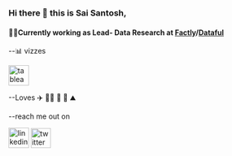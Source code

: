 ### Hi there 👋 this is Sai Santosh, 

####  👨‍💻Currently working as Lead- Data Research at [Factly](https://factlymedia.com)/[Dataful](https://dataful.in)
--📊 vizzes

[<img src='https://www.tableau.com/sites/default/files/2022-04/TableauLogo_RGB.png' alt='tableau' height='40'>](https://public.tableau.com/app/profile/saisantoshv/vizzes)  


--Loves
✈️ 👨‍🍳 🎼 🌊 ⛰️

--reach me out on

[<img src='https://content.linkedin.com/content/dam/me/business/en-us/amp/brand-site/v2/bg/LI-Bug.svg.original.svg' alt='linkedin' height='40'>](https://www.linkedin.com/in/saisantoshv/) 
[<img src='https://about.twitter.com/content/dam/about-twitter/x/brand-toolkit/logo-black.png.twimg.1920.png' alt='twitter' height='39'>](https://twitter.com/SaisantoshV) 

